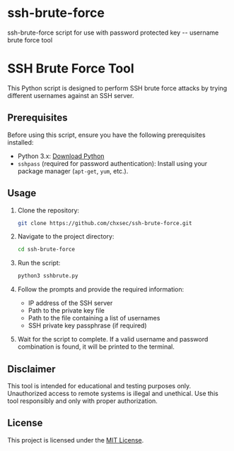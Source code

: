 # ssh-brute-force
ssh-brute-force script for use with password protected key -- username brute force tool
# SSH Brute Force Tool

This Python script is designed to perform SSH brute force attacks by trying different usernames against an SSH server.

## Prerequisites

Before using this script, ensure you have the following prerequisites installed:

- Python 3.x: [Download Python](https://www.python.org/downloads/)
- `sshpass` (required for password authentication): Install using your package manager (`apt-get`, `yum`, etc.).
## Usage

1. Clone the repository:

    ```bash
    git clone https://github.com/chxsec/ssh-brute-force.git
    ```

2. Navigate to the project directory:

    ```bash
    cd ssh-brute-force
    ```

3. Run the script:

    ```bash
    python3 sshbrute.py
    ```

4. Follow the prompts and provide the required information:
    - IP address of the SSH server
    - Path to the private key file
    - Path to the file containing a list of usernames
    - SSH private key passphrase (if required)

5. Wait for the script to complete. If a valid username and password combination is found, it will be printed to the terminal.

## Disclaimer

This tool is intended for educational and testing purposes only. Unauthorized access to remote systems is illegal and unethical. Use this tool responsibly and only with proper authorization.

## License

This project is licensed under the [MIT License](LICENSE).
